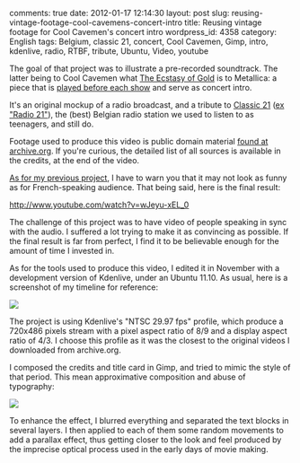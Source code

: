 comments: true
date: 2012-01-17 12:14:30
layout: post
slug: reusing-vintage-footage-cool-cavemens-concert-intro
title: Reusing vintage footage for Cool Cavemen's concert intro
wordpress_id: 4358
category: English
tags: Belgium, classic 21, concert, Cool Cavemen, Gimp, intro, kdenlive, radio, RTBF, tribute, Ubuntu, Video, youtube

The goal of that project was to illustrate a pre-recorded soundtrack. The latter being to Cool Cavemen what [The Ecstasy of Gold](http://en.wikipedia.org/wiki/The_Ecstasy_of_Gold) is to Metallica: a piece that is [played before each show](http://www.youtube.com/watch?v=PnX-wK2lVCQ) and serve as concert intro.

It's an original mockup of a radio broadcast, and a tribute to [Classic 21](http://www.rtbf.be/classic21/) ([ex "Radio 21"](http://en.wikipedia.org/wiki/Classic_21)), the (best) Belgian radio station we used to listen to as teenagers, and still do.

Footage used to produce this video is public domain material [found at archive.org](http://www.archive.org/details/movies). If you're curious, the detailed list of all sources is available in the credits, at the end of the video.

[As for my previous project](http://kevin.deldycke.com/2011/12/nichrome-preview-behind-the-scene-video/), I have to warn you that it may not look as funny as for French-speaking audience. That being said, here is the final result:

http://www.youtube.com/watch?v=wJeyu-xEL_0

The challenge of this project was to have video of people speaking in sync with the audio. I suffered a lot trying to make it as convincing as possible. If the final result is far from perfect, I find it to be believable enough for the amount of time I invested in.

As for the tools used to produce this video, I edited it in November with a development version of Kdenlive, under an Ubuntu 11.10. As usual, here is a screenshot of my timeline for reference:

![](/static/uploads/2012/01/cool-cavemen-radio-concert-intro-kdenlive-edit.png)

The project is using Kdenlive's "NTSC 29.97 fps" profile, which produce a 720x486 pixels stream with a pixel aspect ratio of 8/9 and a display aspect ratio of 4/3. I choose this profile as it was the closest to the original videos I downloaded from archive.org.

I composed the credits and title card in Gimp, and tried to mimic the style of that period. This mean approximative composition and abuse of typography:

![](/static/uploads/2012/01/title-card-gimp-edit.png)

To enhance the effect, I blurred everything and separated the text blocks in several layers. I then applied to each of them some random movements to add a parallax effect, thus getting closer to the look and feel produced by the imprecise optical process used in the early days of movie making.

